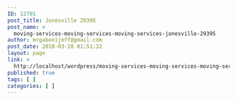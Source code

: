 ```yaml
---
ID: 12701
post_title: Jonesville 29395
post_name: >
  moving-services-moving-services-moving-services-jonesville-29395
author: mrgabonijeff@gmail.com
post_date: 2018-03-28 01:51:32
layout: page
link: >
  http://localhost/wordpress/moving-services-moving-services-moving-services-jonesville-29395/
published: true
tags: [ ]
categories: [ ]
---
```

